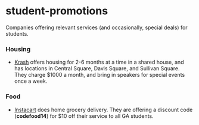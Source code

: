student-promotions
==================

Companies offering relevant services (and occasionally, special deals) for students.


<h3> Housing </h3>
<ul>
  <li><a href="www.krash.io">Krash</a> offers housing for 2-6 months at a time in a shared house, and has locations in Central Square, Davis Square, and Sullivan Square. They charge $1000 a month, and bring in speakers for special events once a week.</li>
</ul>

<h3> Food </h3>
<ul>
  <li><a href="wwww.instacart.com">Instacart</a>  does home grocery delivery. They are offering a discount code (<strong>codefood14</strong>) for $10 off their service to all GA students.</li>
</ul>

<!--
<h3> Transportation </h3>
<ul>
  <li></li>
</ul>

<h3> Fun Activities </h3>
<ul>
  <li></li>
</ul>
-->
